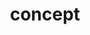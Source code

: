 ---
title: concept
permalink: /categories/concept
layout: category_page
description: "An widely encompassing note focusing on a topic, not a body of work (references are supplemental, not the topic at hand)"
---